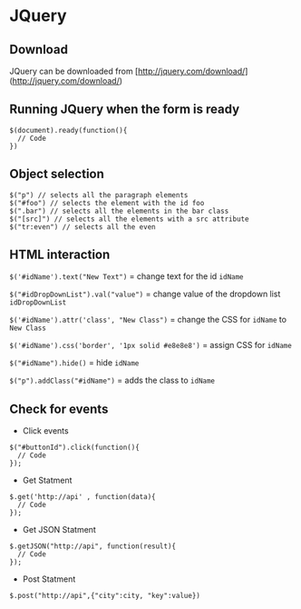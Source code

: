 # JQuery

## Download
JQuery can be downloaded from [http://jquery.com/download/] (http://jquery.com/download/)

## Running JQuery when the form is ready
```
$(document).ready(function(){
  // Code
})
```

## Object selection
```
$("p") // selects all the paragraph elements
$("#foo") // selects the element with the id foo
$(".bar") // selects all the elements in the bar class
$("[src]") // selects all the elements with a src attribute
$("tr:even") // selects all the even
```

## HTML interaction
`$('#idName').text("New Text")` = change text for the id `idName`<br>

`$("#idDropDownList").val("value")` = change value of the dropdown list `idDropDownList`<br>

`$('#idName').attr('class', "New Class")` = change the CSS for `idName` to `New Class`<br>

`$('#idName').css('border', '1px solid #e8e8e8')` = assign CSS for `idName`<br>

`$("#idName").hide()` = hide `idName`<br>

`$("p").addClass("#idName")` = adds the class to `idName`<br>

## Check for events

* Click events
```
$("#buttonId").click(function(){
  // Code
});
```
* Get Statment
```
$.get('http://api' , function(data){
  // Code
});
 ```
* Get JSON Statment
```
$.getJSON("http://api", function(result){
  // Code
});
```
* Post Statment
```
$.post("http://api",{"city":city, "key":value})
```

